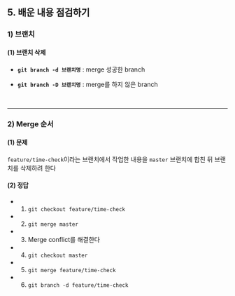 ## 5. 배운 내용 점검하기
### 1) 브랜치
#### (1) 브랜치 삭제
* __```git branch -d 브랜치명```__ : merge 성공한 branch

* __```git branch -D 브랜치명```__ : merge를 하지 않은 branch

<br>
<hr>

### 2) Merge 순서
#### (1) 문제
```feature/time-check```이라는 브랜치에서 작업한 내용을 ```master``` 브랜치에 합친 뒤 브랜치를 삭제하려 한다

#### (2) 정답
* 1. ```git checkout feature/time-check```

* 2. ```git merge master```

* 3. Merge conflict를 해결한다   

* 4. ```git checkout master```

* 5. ```git merge feature/time-check```

* 6. ```git branch -d feature/time-check```   
